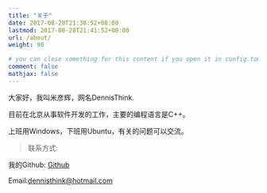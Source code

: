 ```yaml
---
title: "关于"
date: 2017-08-20T21:38:52+08:00
lastmod: 2017-08-28T21:41:52+08:00
url: /about/
weight: 90

# you can close something for this content if you open it in config.toml.
comment: false
mathjax: false
---
```


大家好，我叫米彦辉，网名DennisThink.

目前在北京从事软件开发的工作，主要的编程语言是C++。

上班用Windows，下班用Ubuntu，有关的问题可以交流。

>联系方式:

我的Github: [Github](https://www.github.com/DennisThink/)

Email:dennisthink@hotmail.com 

